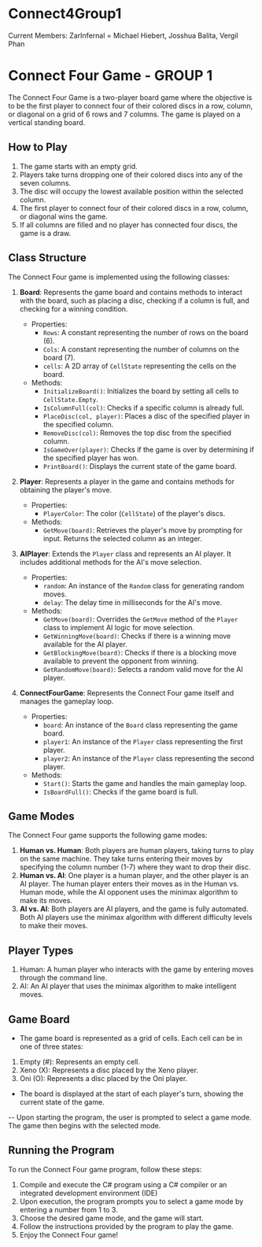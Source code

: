 # Connect4Group1
Current Members: ZarInfernal = Michael Hiebert, Josshua Balita, Vergil Phan

# Connect Four Game - GROUP 1

The Connect Four Game is a two-player board game where the objective is to be the first player to connect four of their colored discs in a row, column, or diagonal on a grid of 6 rows and 7 columns. The game is played on a vertical standing board.

## How to Play
1. The game starts with an empty grid.
2. Players take turns dropping one of their colored discs into any of the seven columns.
3. The disc will occupy the lowest available position within the selected column.
4. The first player to connect four of their colored discs in a row, column, or diagonal wins the game.
5. If all columns are filled and no player has connected four discs, the game is a draw.

## Class Structure
The Connect Four game is implemented using the following classes:

1. **Board**: Represents the game board and contains methods to interact with the board, such as placing a disc, checking if a column is full, and checking for a winning condition.
   - Properties:
     - `Rows`: A constant representing the number of rows on the board (6).
     - `Cols`: A constant representing the number of columns on the board (7).
     - `cells`: A 2D array of `CellState` representing the cells on the board.
   - Methods:
     - `InitializeBoard()`: Initializes the board by setting all cells to `CellState.Empty`.
     - `IsColumnFull(col)`: Checks if a specific column is already full.
     - `PlaceDisc(col, player)`: Places a disc of the specified player in the specified column.
     - `RemoveDisc(col)`: Removes the top disc from the specified column.
     - `IsGameOver(player)`: Checks if the game is over by determining if the specified player has won.
     - `PrintBoard()`: Displays the current state of the game board.

2. **Player**: Represents a player in the game and contains methods for obtaining the player's move.
   - Properties:
     - `PlayerColor`: The color (`CellState`) of the player's discs.
   - Methods:
     - `GetMove(board)`: Retrieves the player's move by prompting for input. Returns the selected column as an integer.

3. **AIPlayer**: Extends the `Player` class and represents an AI player. It includes additional methods for the AI's move selection.
   - Properties:
     - `random`: An instance of the `Random` class for generating random moves.
     - `delay`: The delay time in milliseconds for the AI's move.
   - Methods:
     - `GetMove(board)`: Overrides the `GetMove` method of the `Player` class to implement AI logic for move selection.
     - `GetWinningMove(board)`: Checks if there is a winning move available for the AI player.
     - `GetBlockingMove(board)`: Checks if there is a blocking move available to prevent the opponent from winning.
     - `GetRandomMove(board)`: Selects a random valid move for the AI player.

4. **ConnectFourGame**: Represents the Connect Four game itself and manages the gameplay loop.
   - Properties:
     - `board`: An instance of the `Board` class representing the game board.
     - `player1`: An instance of the `Player` class representing the first player.
     - `player2`: An instance of the `Player` class representing the second player.
   - Methods:
     - `Start()`: Starts the game and handles the main gameplay loop.
     - `IsBoardFull()`: Checks if the game board is full.

## Game Modes
The Connect Four game supports the following game modes:

1. **Human vs. Human**: Both players are human players, taking turns to play on the same machine. They take turns entering their moves by specifying the column number (1-7) where they want to drop their disc.
2. **Human vs. AI**: One player is a human player, and the other player is an AI player. The human player enters their moves as in the Human vs. Human mode, while the AI opponent uses the minimax algorithm to make its moves.
3. **AI vs. AI**: Both players are AI players, and the game is fully automated. Both AI players use the minimax algorithm with different difficulty levels to make their moves.

## Player Types
1. Human: A human player who interacts with the game by entering moves through the command line.
2. AI: An AI player that uses the minimax algorithm to make intelligent moves.

## Game Board
- The game board is represented as a grid of cells. Each cell can be in one of three states:
1. Empty (#): Represents an empty cell.
2. Xeno (X): Represents a disc placed by the Xeno player.
3. Oni (O): Represents a disc placed by the Oni player.
- The board is displayed at the start of each player's turn, showing the current state of the game.

-- Upon starting the program, the user is prompted to select a game mode. The game then begins with the selected mode.

## Running the Program
To run the Connect Four game program, follow these steps:
1. Compile and execute the C# program using a C# compiler or an integrated development environment (IDE)
2. Upon execution, the program prompts you to select a game mode by entering a number from 1 to 3.
3. Choose the desired game mode, and the game will start.
4. Follow the instructions provided by the program to play the game.
5. Enjoy the Connect Four game!


